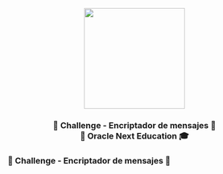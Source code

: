 <p align="center" width="300">
    <img align="center" width="200" src="https://i.ibb.co/BgCh98K/Imagen.png" />
    <h3 align="center">🔑 Challenge - Encriptador de mensajes 🔐 <br> 🍵 Oracle Next Education 🎓 </h3>
 </p>
 
### 🔑 Challenge - Encriptador de mensajes 🔐
